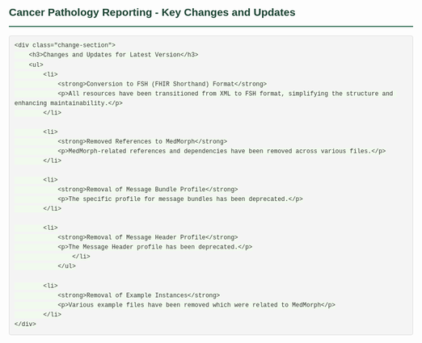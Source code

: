 <html lang="en">
<head>
    <meta charset="UTF-8">
    <meta name="viewport" content="width=device-width, initial-scale=1.0">
    <title>Cancer Pathology Reporting Changes</title>
    <style>
        body {
            font-family: Arial, sans-serif;
            line-height: 1.6;
            max-width: 800px;
            margin: 0 auto;
            padding: 20px;
            color: #333;
        }
        .change-section {
            margin-bottom: 20px;
            background-color: #e7f5e6;
            padding: 15px;
            border-radius: 5px;
        }
        h2 {
            color: #1b4332;
            border-bottom: 2px solid #2d6a4f;
            padding-bottom: 10px;
        }
        h3 {
            color: #2d6a4f;
        }
        .bg-success {
            background-color: #e7f5e6;
            padding: 15px;
            border-radius: 5px;
        }
        code {
            background-color: #f1faee;
            padding: 2px 4px;
            border-radius: 4px;
            font-family: 'Courier New', monospace;
        }
        pre {
            background-color: #f4f4f4;
            border: 1px solid #ddd;
            border-radius: 4px;
            padding: 10px;
            overflow-x: auto;
        }
        ul {
            padding-left: 30px;
        }
        li {
            margin-bottom: 10px;
        }
    </style>
</head>
<body>
    <h2>Cancer Pathology Reporting - Key Changes and Updates</h2>

    <div class="change-section">
        <h3>Changes and Updates for Latest Version</h3>
        <ul>
            <li>
                <strong>Conversion to FSH (FHIR Shorthand) Format</strong>
                <p>All resources have been transitioned from XML to FSH format, simplifying the structure and enhancing maintainability.</p>
            </li>

            <li>
                <strong>Removed References to MedMorph</strong>
                <p>MedMorph-related references and dependencies have been removed across various files.</p>
            </li>

            <li>
                <strong>Removal of Message Bundle Profile</strong>
                <p>The specific profile for message bundles has been deprecated.</p>
            </li>

            <li>
                <strong>Removal of Message Header Profile</strong>
                <p>The Message Header profile has been deprecated.</p>
                    </li>
                </ul>

            <li>
                <strong>Removal of Example Instances</strong>
                <p>Various example files have been removed which were related to MedMorph</p>
            </li>
    </div>
</body>
</html>